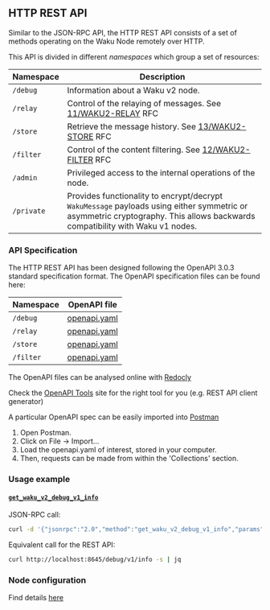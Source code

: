 ## HTTP REST API

Similar to the JSON-RPC API, the HTTP REST API consists of a set of methods operating on the Waku Node remotely over HTTP.

This API is divided in different _namespaces_ which group a set of resources:

| Namespace | Description |
------------|--------------
| `/debug` | Information about a Waku v2 node. |
| `/relay` | Control of the relaying of messages. See [11/WAKU2-RELAY](https://rfc.vac.dev/spec/11/) RFC |
| `/store` | Retrieve the message history. See [13/WAKU2-STORE](https://rfc.vac.dev/spec/13/) RFC |
| `/filter` | Control of the content filtering. See [12/WAKU2-FILTER](https://rfc.vac.dev/spec/12/) RFC |
| `/admin` | Privileged access to the internal operations of the node. |
| `/private` | Provides functionality to encrypt/decrypt `WakuMessage` payloads using either symmetric or asymmetric cryptography. This allows backwards compatibility with Waku v1 nodes. |


### API Specification

The HTTP REST API has been designed following the OpenAPI 3.0.3 standard specification format.
The OpenAPI specification files can be found here:

| Namespace | OpenAPI file |
------------|--------------
| `/debug` | [openapi.yaml](https://github.com/waku-org/nwaku/blob/master/waku/v2/node/rest/debug/openapi.yaml) |
| `/relay` | [openapi.yaml](https://github.com/waku-org/nwaku/blob/master/waku/v2/node/rest/relay/openapi.yaml) |
| `/store` | [openapi.yaml](https://github.com/waku-org/nwaku/blob/master/waku/v2/node/rest/store/openapi.yaml) |
| `/filter` | [openapi.yaml](https://github.com/waku-org/nwaku/blob/master/waku/v2/node/rest/filter/openapi.yaml) |

The OpenAPI files can be analysed online with [Redocly](https://redocly.github.io/redoc/)

Check the [OpenAPI Tools](https://openapi.tools/) site for the right tool for you (e.g. REST API client generator)

A particular OpenAPI spec can be easily imported into [Postman](https://www.postman.com/downloads/)
  1. Open Postman.
  2. Click on File -> Import...
  2. Load the openapi.yaml of interest, stored in your computer.
  3. Then, requests can be made from within the 'Collections' section.


### Usage example

#### [`get_waku_v2_debug_v1_info`](https://rfc.vac.dev/spec/16/#get_waku_v2_debug_v1_info)

JSON-RPC call:

```bash
curl -d '{"jsonrpc":"2.0","method":"get_waku_v2_debug_v1_info","params":[],"id":1}' -H 'Content-Type: application/json' localhost:8645 -s | jq
```

Equivalent call for the REST API:

```bash
curl http://localhost:8645/debug/v1/info -s | jq
```


### Node configuration
Find details [here](https://github.com/waku-org/nwaku/tree/master/docs/operators/how-to/configure-rest-api.md)
